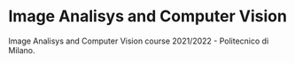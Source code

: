 # Image Analisys and Computer Vision
Image Analisys and Computer Vision course 2021/2022 - Politecnico di Milano.
